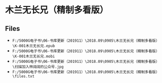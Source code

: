 # 木兰无长兄（精制多看版）

## Files

- `F:/5000G电子书\06-书库更新（201911）\2018.09\0905\木兰无长兄（精制多看版）\K-001木兰无长兄.epub`
- `F:/5000G电子书\06-书库更新（201911）\2018.09\0905\木兰无长兄（精制多看版）\K-001木兰无长兄.mobi`
- `F:/5000G电子书\06-书库更新（201911）\2018.09\0905\木兰无长兄（精制多看版）\扫描加入林阔阔的公众号.jpg`
- `F:/5000G电子书\06-书库更新（201911）\2018.09\0905\木兰无长兄（精制多看版）\files.txt`
